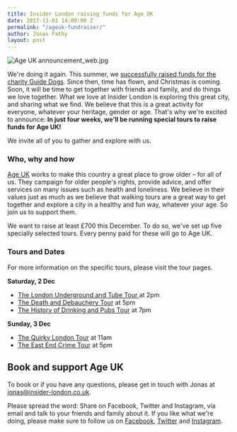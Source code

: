 ```yaml
---
title: Insider London raising funds for Age UK
date: 2017-11-01 14:00:00 Z
permalink: "/ageuk-fundraiser/"
author: Jonas Fathy
layout: post
---
```


![Age UK announcement_web.jpg](/uploads/Age%20UK%20announcement_web.jpg)

We're doing it again. This summer, we <a href= "www.insider-london.co.uk/guide-dogs-fundraiser-event/">successfully raised funds for the charity Guide Dogs</a>. Since then, time has flown, and Christmas is coming. Soon, it will be time to get together with friends and family, and do things we love together. What we love at Insider London is exploring this great city, and sharing what we find. We believe that this is a great activity for everyone, whatever your heritage, gender or age. That's why we're excited to announce: **In just four weeks, we'll be running special tours to raise funds for Age UK!**

We invite all of you to gather and explore with us.

### Who, why and how

[Age UK](ageuk.org.uk) works to make this country a great place to grow older – for all of us. They campaign for older people's rights, provide advice, and offer services on many issues such as health and loneliness. We believe in their values just as much as we believe that walking tours are a great way to get together and explore a city in a healthy and fun way, whatever your age. So join us to support them.

We want to raise at least £700 this December. To do so, we've set up five specially selected tours. Every penny paid for these will go to Age UK.

### Tours and Dates

For more information on the specific tours, please visit the tour pages.

**Saturday, 2 Dec**

<ul>
<li> <a href="https://www.insider-london.co.uk/tours/london-underground-and-tube-tour/">The London Underground and Tube Tour </a> at 2pm </li>
<li> <a href="https://www.insider-london.co.uk/tours/the-death-and-debauchery-tour/">The Death and Debauchery Tour</a> at 5pm</li>
<li> <a href= "(https://www.insider-london.co.uk/tours/history-of-drinking-and-pubs/)">The History of Drinking and Pubs Tour</a> at 7pm</li>
</ul>

**Sunday, 3 Dec**

<ul>
<li> <a href="https://www.insider-london.co.uk/tours/quirky-tour/">The Quirky London Tour</a> at 11am</li>
<li> <a href="https://www.insider-london.co.uk/tours/tour-of-east-end-gangs-crimes-and-hasher-times/">The East End Crime Tour</a> at 5pm </li>
</ul>
  

## Book and support Age UK

To book or if you have any questions, please get in touch with Jonas at [jonas@insider-london.co.uk](mailto:jonas@insider-london.co.uk).

Please spread the word: Share on Facebook, Twitter and Instagram,  via email and talk to your friends and family about it. If you like what we're doing, please make sure to follow us on [Facebook](http://www.facebook.com/insiderlondon), [Twitter](https://twitter.com/insiderlondon) and [Instagram](https://www.instagram.com/insiderlondontours/).